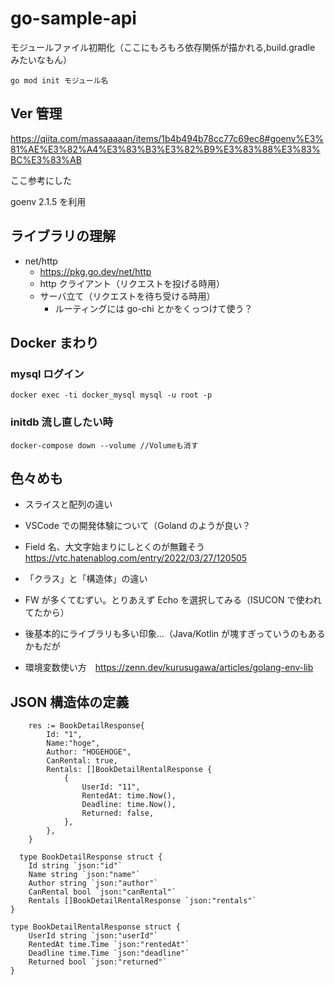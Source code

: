 # go-sample-api

モジュールファイル初期化（ここにもろもろ依存関係が描かれる,build.gradle みたいなもん）

```
go mod init モジュール名
```

## Ver 管理

https://qiita.com/massaaaaan/items/1b4b494b78cc77c69ec8#goenv%E3%81%AE%E3%82%A4%E3%83%B3%E3%82%B9%E3%83%88%E3%83%BC%E3%83%AB

ここ参考にした

goenv 2.1.5 を利用

## ライブラリの理解

- net/http
  - https://pkg.go.dev/net/http
  - http クライアント（リクエストを投げる時用）
  - サーバ立て（リクエストを待ち受ける時用）
    - ルーティングには go-chi とかをくっつけて使う？

## Docker まわり

### mysql ログイン

```
docker exec -ti docker_mysql mysql -u root -p
```

### initdb 流し直したい時

```
docker-compose down --volume //Volumeも消す

```

## 色々めも

- スライスと配列の違い
- VSCode での開発体験について（Goland のようが良い？
- Field 名、大文字始まりにしとくのが無難そう　https://vtc.hatenablog.com/entry/2022/03/27/120505

- 「クラス」と「構造体」の違い

- FW が多くてむずい。とりあえず Echo を選択してみる（ISUCON で使われてたから）
- 後基本的にライブラリも多い印象...（Java/Kotlin が塊すぎっていうのもあるかもだが

- 環境変数使い方　https://zenn.dev/kurusugawa/articles/golang-env-lib

## JSON 構造体の定義

```
	res := BookDetailResponse{
		Id: "1",
		Name:"hoge",
		Author: "HOGEHOGE",
		CanRental: true,
		Rentals: []BookDetailRentalResponse {
			{
				UserId: "11",
				RentedAt: time.Now(),
				Deadline: time.Now(),
				Returned: false,
			},
		},
	}

  type BookDetailResponse struct {
	Id string `json:"id"`
	Name string `json:"name"`
	Author string `json:"author"`
	CanRental bool `json:"canRental"`
	Rentals []BookDetailRentalResponse `json:"rentals"`
}

type BookDetailRentalResponse struct {
	UserId string `json:"userId"`
	RentedAt time.Time `json:"rentedAt"`
	Deadline time.Time `json:"deadline"`
	Returned bool `json:"returned"`
}
```
